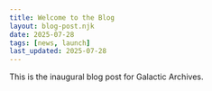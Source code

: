 ```yaml
---
title: Welcome to the Blog
layout: blog-post.njk
date: 2025-07-28
tags: [news, launch]
last_updated: 2025-07-28
---
```


This is the inaugural blog post for Galactic Archives.
